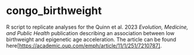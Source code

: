 # congo_birthweight
R script to replicate analyses for the Quinn et al. 2023 *Evolution, Medicine, and Public Health* publication describing an association between low birthweight and epigenetic age acceleration. The article can be found here[https://academic.oup.com/emph/article/11/1/251/7210787].
